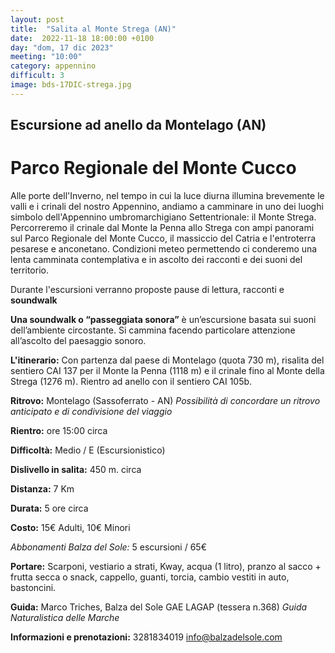 ```yaml
---
layout: post
title:  "Salita al Monte Strega (AN)"
date:  2022-11-18 18:00:00 +0100
day: "dom, 17 dic 2023"
meeting: "10:00"
category: appennino 
difficult: 3
image: bds-17DIC-strega.jpg
---
```


## Escursione ad anello da Montelago (AN)

# Parco Regionale del Monte Cucco

Alle porte dell'Inverno, nel tempo in cui la luce diurna illumina brevemente le valli e i crinali del nostro Appennino, andiamo a camminare in uno dei luoghi simbolo dell'Appennino umbromarchigiano Settentrionale: il Monte Strega.
Percorreremo il crinale dal Monte la Penna allo Strega con ampi panorami sul Parco Regionale del Monte Cucco, il massiccio del Catria e l'entroterra pesarese e anconetano.
Condizioni meteo permettendo ci conderemo una lenta camminata contemplativa e in ascolto dei racconti e dei suoni del territorio.

Durante l'escursioni verranno proposte pause di lettura, racconti e **soundwalk**

**Una soundwalk o “passeggiata sonora”** è un’escursione basata sui suoni dell’ambiente circostante. Si cammina facendo particolare attenzione all’ascolto del paesaggio sonoro.

**L'itinerario:** Con partenza dal paese di Montelago (quota 730 m), risalita del sentiero CAI 137 per il Monte la Penna (1118 m) e il crinale fino al Monte della Strega (1276 m). Rientro ad anello con il sentiero CAI 105b.

**Ritrovo:** Montelago (Sassoferrato - AN)
*Possibilità di concordare un ritrovo anticipato e di condivisione del viaggio*

**Rientro:** ore 15:00 circa 

**Difficoltà:** Medio / E (Escursionistico)

**Dislivello in salita:**  450 m. circa

**Distanza:** 7 Km

**Durata:** 5 ore circa

**Costo:** 15€ Adulti, 10€ Minori

*Abbonamenti Balza del Sole:* 5 escursioni / 65€

**Portare:** Scarponi, vestiario a strati, Kway, acqua (1 litro), pranzo al sacco + frutta secca o snack, cappello, guanti, torcia, cambio vestiti in auto, bastoncini. 

**Guida:** Marco Triches, Balza del Sole GAE LAGAP (tessera n.368)
*Guida Naturalistica delle Marche*

**Informazioni e prenotazioni:** 3281834019 info@balzadelsole.com
